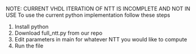 NOTE: CURRENT VHDL ITERATION OF NTT IS INCOMPLETE AND NOT IN USE
To use the current python implementation follow these steps
1. Install python
2. Download full_ntt.py from our repo
3. Edit parameters in main for whatever NTT you would like to compute
4. Run the file 
